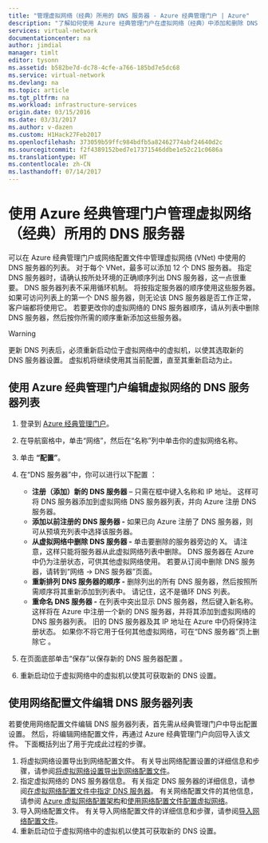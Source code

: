 ```yaml
---
title: "管理虚拟网络（经典）所用的 DNS 服务器 - Azure 经典管理门户 | Azure"
description: "了解如何使用 Azure 经典管理门户在虚拟网络（经典）中添加和删除 DNS 服务器。"
services: virtual-network
documentationcenter: na
author: jimdial
manager: timlt
editor: tysonn
ms.assetid: b582be7d-dc78-4cfe-a766-185bd7e5dc68
ms.service: virtual-network
ms.devlang: na
ms.topic: article
ms.tgt_pltfrm: na
ms.workload: infrastructure-services
origin.date: 03/15/2016
ms.date: 03/31/2017
ms.author: v-dazen
ms.custom: H1Hack27Feb2017
ms.openlocfilehash: 373059b59ffc984bdfb5a82462774abf24640d2c
ms.sourcegitcommit: f2f4389152bed7e17371546ddbe1e52c21c0686a
ms.translationtype: HT
ms.contentlocale: zh-CN
ms.lasthandoff: 07/14/2017
---
```

# <a name="manage-dns-servers-used-by-a-virtual-network-classic-using-the-azure-classic-management-portal"></a>使用 Azure 经典管理门户管理虚拟网络（经典）所用的 DNS 服务器

可以在 Azure 经典管理门户或网络配置文件中管理虚拟网络 (VNet) 中使用的 DNS 服务器的列表。 对于每个 VNet，最多可以添加 12 个 DNS 服务器。 指定 DNS 服务器时，请确认按所处环境的正确顺序列出 DNS 服务器，这一点很重要。 DNS 服务器列表不采用循环机制。 将按指定服务器的顺序使用这些服务器。 如果可访问列表上的第一个 DNS 服务器，则无论该 DNS 服务器是否工作正常，客户端都将使用它。 若要更改你的虚拟网络的 DNS 服务器顺序，请从列表中删除 DNS 服务器，然后按你所需的顺序重新添加这些服务器。

> [!WARNING]
> 更新 DNS 列表后，必须重新启动位于虚拟网络中的虚拟机，以使其选取新的 DNS 服务器设置。 虚拟机将继续使用其当前配置，直至其重新启动为止。
> 
> 

## <a name="edit-a-dns-server-list-for-a-virtual-network-using-the-azure-classic-management-portal"></a>使用 Azure 经典管理门户编辑虚拟网络的 DNS 服务器列表
1. 登录到 [Azure 经典管理门户](https://manage.windowsazure.cn)。
2. 在导航窗格中，单击“网络”，然后在“名称”列中单击你的虚拟网络名称。
3. 单击 **“配置”**。
4. 在“DNS 服务器”中，你可以进行以下配置 ：

   * **注册（添加）新的 DNS 服务器** – 只需在框中键入名称和 IP 地址。 这样可将 DNS 服务器添加到虚拟网络 DNS 服务器列表，并向 Azure 注册 DNS 服务器。
   * **添加以前注册的 DNS 服务器 -** 如果已向 Azure 注册了 DNS 服务器，则可从预填充列表中选择该服务器。
   * **从虚拟网络中删除 DNS 服务器 -** 单击要删除的服务器旁边的 X。 请注意，这样只能将服务器从此虚拟网络列表中删除。 DNS 服务器在 Azure 中仍为注册状态，可供其他虚拟网络使用。 若要从订阅中删除 DNS 服务器，请转到“网络 -> DNS 服务器”页面。
   * **重新排列 DNS 服务器的顺序 -** 删除列出的所有 DNS 服务器，然后按照所需顺序将其重新添加到列表中。 请记住，这不是循环 DNS 列表。
   * **重命名 DNS 服务器 -** 在列表中突出显示 DNS 服务器，然后键入新名称。 这样将在 Azure 中注册一个新的 DNS 服务器，并将其添加到虚拟网络的 DNS 服务器列表。 旧的 DNS 服务器及其 IP 地址在 Azure 中仍将保持注册状态。 如果你不将它用于任何其他虚拟网络，可在“DNS 服务器”页上删除它  。
5. 在页面底部单击“保存”以保存新的 DNS 服务器配置  。
6. 重新启动位于虚拟网络中的虚拟机以使其可获取新的 DNS 设置。

## <a name="edit-a-dns-server-list-using-a-network-configuration-file"></a>使用网络配置文件编辑 DNS 服务器列表
若要使用网络配置文件编辑 DNS 服务器列表，首先需从经典管理门户中导出配置设置。 然后，将编辑网络配置文件，再通过 Azure 经典管理门户向回导入该文件。 下面概括列出了用于完成此过程的步骤。

1. 将虚拟网络设置导出到网络配置文件。 有关导出网络配置设置的详细信息和步骤，请参阅[将虚拟网络设置导出到网络配置文件](virtual-networks-using-network-configuration-file.md)。
2. 指定虚拟网络的 DNS 服务器信息。 有关指定 DNS 服务器的详细信息，请参阅[在虚拟网络配置文件中指定 DNS 服务器](virtual-networks-specifying-a-dns-settings-in-a-virtual-network-configuration-file.md)。 有关网络配置文件的其他信息，请参阅 [Azure 虚拟网络配置架构](https://msdn.microsoft.com/library/azure/jj157100.aspx)和[使用网络配置文件配置虚拟网络](virtual-networks-using-network-configuration-file.md)。
3. 导入网络配置文件。 有关导入网络配置文件的详细信息和步骤，请参阅[导入网络配置文件](virtual-networks-using-network-configuration-file.md)。
4. 重新启动位于虚拟网络中的虚拟机以使其可获取新的 DNS 设置。